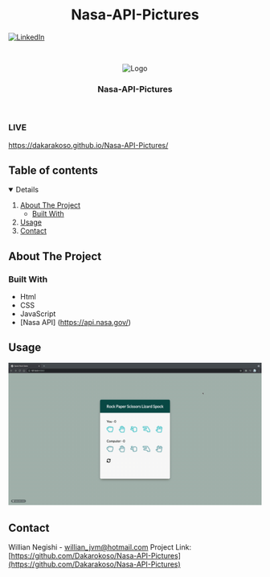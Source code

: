  <h1 align="center">Nasa-API-Pictures</h1>

[![LinkedIn][linkedin-shield]][linkedin-url]

<!-- PROJECT LOGO -->
<br />
<p align="center">
    <img href="https://s2.googleusercontent.com/s2/favicons?domain=www.nasa.gov" alt="Logo" width="80" height="80">
  </a>

  <h3 align="center">Nasa-API-Pictures</h3>
<br/>
</p>

### LIVE

https://dakarakoso.github.io/Nasa-API-Pictures/

<!-- TABLE OF CONTENTS -->

## Table of contents

<details open="open">
  <ol>
    <li>
      <a href="#about-the-project">About The Project</a>
      <ul>
        <li><a href="#built-with">Built With</a></li>
      </ul>
    </li>
    <li><a href="#usage">Usage</a></li>
    <li><a href="#contact">Contact</a></li>
  </ol>
</details>

<!-- ABOUT THE PROJECT -->

## About The Project

### Built With

- Html
- CSS
- JavaScript
- [Nasa API] (https://api.nasa.gov/)

## Usage

![Nasa-API-Pictures](https://github.com/Dakarakoso/Nasa-API-Pictures/blob/main/images/usage.gif)

<!-- CONTACT -->

## Contact

Willian Negishi - willian_jvm@hotmail.com
Project Link: [https://github.com/Dakarokoso/Nasa-API-Pictures](https://github.com/Dakarakoso/Nasa-API-Pictures)

<!-- MARKDOWN LINKS & IMAGES -->
<!-- https://www.markdownguide.org/basic-syntax/#reference-style-links -->

[linkedin-shield]: https://img.shields.io/badge/-LinkedIn-black.svg?style=for-the-badge&logo=linkedin&colorB=555
[linkedin-url]: https://www.linkedin.com/in/willian-negishi-2829a4172/

